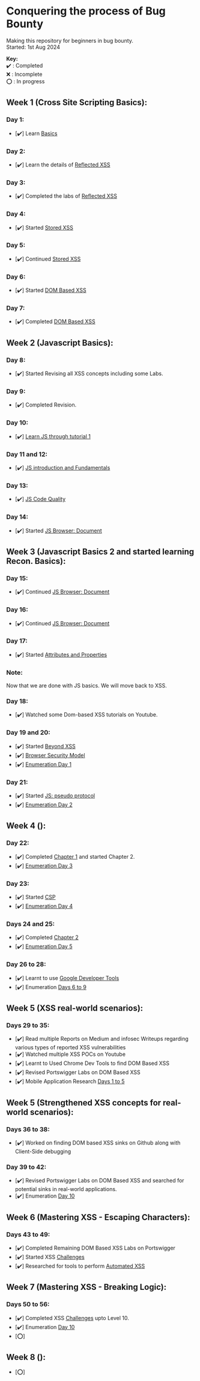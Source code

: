 # Conquering the process of Bug Bounty
Making this repository for beginners in bug bounty.   
Started: 1st Aug 2024

**Key:**  
   ✔️ : Completed  
   ❌ : Incomplete  
   ⭕ : In progress  

## Week 1 (Cross Site Scripting Basics):
### Day 1:
- [✔️] Learn [Basics](https://portswigger.net/web-security/cross-site-scripting)
### Day 2:
- [✔️] Learn the details of [Reflected XSS](https://portswigger.net/web-security/cross-site-scripting/reflected)
### Day 3:
- [✔️] Completed the labs of [Reflected XSS](https://portswigger.net/web-security/cross-site-scripting/reflected)
### Day 4:
- [✔️] Started [Stored XSS](https://portswigger.net/web-security/cross-site-scripting/stored)
### Day 5:
- [✔️] Continued [Stored XSS](https://portswigger.net/web-security/cross-site-scripting/stored)
### Day 6:
- [✔️] Started [DOM Based XSS](https://portswigger.net/web-security/cross-site-scripting/dom-based)
### Day 7:
- [✔️] Completed [DOM Based XSS](https://portswigger.net/web-security/cross-site-scripting/dom-based)
## Week 2 (Javascript Basics):
### Day 8:
- [✔️] Started Revising all XSS concepts including some Labs.
### Day 9:
- [✔️] Completed Revision.
### Day 10:
- [✔️] [Learn JS through tutorial 1](https://www.youtube.com/watch?v=W6NZfCO5SIk)
### Day 11 and 12:
- [✔️] [JS introduction and Fundamentals](https://javascript.info/)
### Day 13:
- [✔️] [JS Code Quality](https://javascript.info/)
### Day 14:
- [✔️] Started [JS Browser: Document](https://javascript.info/)
## Week 3 (Javascript Basics 2 and started learning Recon. Basics):
### Day 15:
- [✔️] Continued [JS Browser: Document](https://javascript.info/searching-elements-dom)
### Day 16:
- [✔️] Continued [JS Browser: Document](https://javascript.info/basic-dom-node-properties)
### Day 17:
- [✔️] Started [Attributes and Properties](https://javascript.info/dom-attributes-and-properties)
### Note: 
Now that we are done with JS basics. We will move back to XSS.
### Day 18:
- [✔️] Watched some Dom-based XSS tutorials on Youtube.
### Day 19 and 20:
- [✔️] Started [Beyond XSS](https://aszx87410.github.io/beyond-xss/en/)
- [✔️] [Browser Security Model](https://aszx87410.github.io/beyond-xss/en/ch1/browser-security-model/)
- [✔️] [Enumeration Day 1](https://github.com/najam1997/CyberSecurityResearch)
### Day 21:
- [✔️] Started [JS: pseudo protocol](https://aszx87410.github.io/beyond-xss/en/ch1/javascript-protocol/)
- [✔️] [Enumeration Day 2](https://github.com/najam1997/CyberSecurityResearch)
## Week 4 ():
### Day 22:
- [✔️] Completed [Chapter 1](https://aszx87410.github.io/beyond-xss/en/ch1/browser-security-model/) and started Chapter 2.
- [✔️] [Enumeration Day 3](https://github.com/najam1997/CyberSecurityResearch)
### Day 23:
- [✔️] Started [CSP](https://aszx87410.github.io/beyond-xss/en/ch2/xss-defense-csp/)
- [✔️] [Enumeration Day 4](https://github.com/najam1997/CyberSecurityResearch)
### Days 24 and 25:
- [✔️] Completed [Chapter 2](https://aszx87410.github.io/beyond-xss/en/ch2/)
- [✔️] [Enumeration Day 5](https://github.com/najam1997/CyberSecurityResearch)
### Day 26 to 28:
- [✔️] Learnt to use [Google Developer Tools](https://developer.chrome.com/docs/devtools/overview)
- [✔️] Enumeration [Days 6 to 9](https://github.com/najam1997/CyberSecurityResearch)
## Week 5 (XSS real-world scenarios):
### Days 29 to 35:
- [✔️] Read multiple Reports on Medium and infosec Writeups regarding various types of reported XSS vulnerabilities[]()
- [✔️] Watched multiple XSS POCs on Youtube[]()
- [✔️] Learnt to Used Chrome Dev Tools to find DOM Based XSS[]()
- [✔️] Revised Portswigger Labs on DOM Based XSS[]()
- [✔️] Mobile Application Research [Days 1 to 5](https://github.com/najam1997/CyberSecurityResearch)
## Week 5 (Strengthened XSS concepts for real-world scenarios):
### Days 36 to 38:
- [✔️] Worked on finding DOM based XSS sinks on Github along with Client-Side debugging[]()
### Day 39 to 42:
- [✔️] Revised Portswigger Labs on DOM Based XSS and searched for potential sinks in real-world applications.
- [✔️] Enumeration [Day 10](https://github.com/najam1997/CyberSecurityResearch)
## Week 6 (Mastering XSS - Escaping Characters):
### Days 43 to 49:
- [✔️] Completed Remaining DOM Based XSS Labs on Portswigger
- [✔️] Started XSS [Challenges](http://sudo.co.li/xss)
- [✔️] Researched for tools to perform [Automated XSS](https://github.com/payloadbox/xss-payload-list)
## Week 7 (Mastering XSS - Breaking Logic):
### Days 50 to 56:
- [✔️] Completed XSS [Challenges](http://sudo.co.li/xss) upto Level 10.
- [✔️] Enumeration [Day 10](https://github.com/najam1997/CyberSecurityResearch)
- [⭕]
## Week 8 ():
- [⭕]

